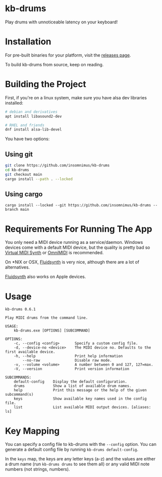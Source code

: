 # kb-drums

Play drums with unnoticeable latency on your keyboard!

# Installation
For pre-built binaries for your platform, visit the [releases page](https://github.com/insomnimus/kb-drums/releases).

To build kb-drums from source, keep on reading.

# Building the Project

First, if you're on a linux system, make sure you have alsa dev libraries installed:
```sh
# debian and derivatives
apt install libasound2-dev

# RHEL and friends
dnf install alsa-lib-devel
```

You have two options:

## Using git

```sh
git clone https://github.com/insomnimus/kb-drums
cd kb-drums
git checkout main
cargo install --path . --locked
```

## Using cargo

`cargo install --locked --git https://github.com/insomnimus/kb-drums --branch main`

# Requirements For Running The App

You only need a MIDI device running as a service/daemon.
Windows devices come with a default MIDI device, but the quality is pretty bad so [Virtual MIDI Synth][] or [OmniMIDI] is recommended.

On *NIX or OSX, [Fluidsynth][] is very nice, although there are a lot of alternatives.

[Fluidsynth][] also works on Apple devices.

# Usage

```output
kb-drums 0.6.1

Play MIDI drums from the command line.

USAGE:
    kb-drums.exe [OPTIONS] [SUBCOMMAND]

OPTIONS:
    -c, --config <config>       Specify a custom config file.
    -d, --device-no <device>    The MIDI device no. Defaults to the first available device.
    -h, --help                  Print help information
        --no-raw                Disable raw mode.
    -v, --volume <volume>       A number between 0 and 127, 127=max.
    -V, --version               Print version information

SUBCOMMANDS:
    default-config    Display the default configuration.
    drums             Show a list of available drum names.
    help              Print this message or the help of the given subcommand(s)
    keys              Show available key names used in the config file.
    list              List available MIDI output devices. [aliases: ls]
```

# Key Mapping

You can specify a config file to kb-drums with the `--config` option.
You can generate a default config file by running `kb-drums default-config`.

In the `keys` map, the keys are any letter keys (a-z)
and the values are either a drum name (run `kb-drums drums` to see them all) or any valid MIDI note numbers (not strings, numbers).

[Virtual MIDI Synth]: https://coolsoft.altervista.org/en/virtualmidisynth
[OmniMIDI]: https://github.com/KeppySoftware/OmniMIDI
[Fluidsynth]: https://www.fluidsynth.org/
